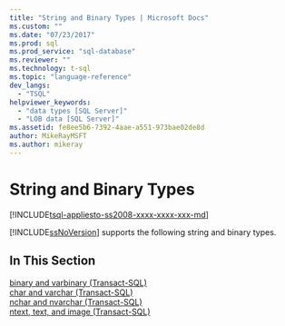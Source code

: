 ```yaml
---
title: "String and Binary Types | Microsoft Docs"
ms.custom: ""
ms.date: "07/23/2017"
ms.prod: sql
ms.prod_service: "sql-database"
ms.reviewer: ""
ms.technology: t-sql
ms.topic: "language-reference"
dev_langs: 
  - "TSQL"
helpviewer_keywords: 
  - "data types [SQL Server]"
  - "LOB data [SQL Server]"
ms.assetid: fe8ee5b6-7392-4aae-a551-973bae02de8d
author: MikeRayMSFT
ms.author: mikeray
---
```

# String and Binary Types
[!INCLUDE[tsql-appliesto-ss2008-xxxx-xxxx-xxx-md](../../includes/tsql-appliesto-ss2008-xxxx-xxxx-xxx-md.md)]

[!INCLUDE[ssNoVersion](../../includes/ssnoversion-md.md)] supports the following string and binary types.
  
## In This Section  
[binary and varbinary &#40;Transact-SQL&#41;](../../t-sql/data-types/binary-and-varbinary-transact-sql.md)  
[char and varchar &#40;Transact-SQL&#41;](../../t-sql/data-types/char-and-varchar-transact-sql.md)  
[nchar and nvarchar &#40;Transact-SQL&#41;](../../t-sql/data-types/nchar-and-nvarchar-transact-sql.md)  
[ntext, text, and image &#40;Transact-SQL&#41;](../../t-sql/data-types/ntext-text-and-image-transact-sql.md)
  
  
